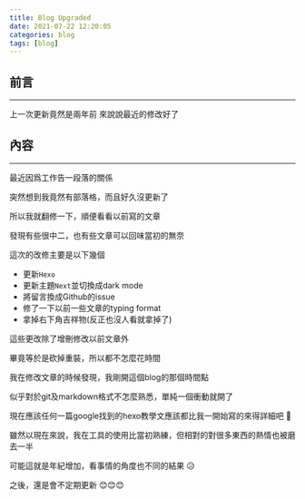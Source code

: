 ```yaml
---
title: Blog Upgraded
date: 2021-07-22 12:20:05
categories: blog
tags: [blog]
---
```


## 前言
----------

上一次更新竟然是兩年前
來說說最近的修改好了

<!--more-->

## 內容
----------

最近因爲工作告一段落的關係

突然想到我竟然有部落格，而且好久沒更新了

所以我就翻修一下，順便看看以前寫的文章

發現有些很中二，也有些文章可以回味當初的無奈

這次的改修主要是以下幾個

- 更新`Hexo`
- 更新主題`Next`並切換成dark mode
- 將留言換成Github的issue
- 修了一下以前一些文章的typing format
- 拿掉右下角吉祥物(反正也沒人看就拿掉了)

這些更改除了增刪修改以前文章外

畢竟等於是砍掉重裝，所以都不怎麼花時間

我在修改文章的時候發現，我剛開這個blog的那個時間點

似乎對於git及markdown格式不怎麼熟悉，單純一個衝動就開了

現在應該任何一篇google找到的hexo教學文應該都比我一開始寫的來得詳細吧 🤔

雖然以現在來說，我在工具的使用比當初熟練，但相對的對很多東西的熱情也被磨去一半

可能這就是年紀增加，看事情的角度也不同的結果 😥

之後，還是會不定期更新 😊😊😊

